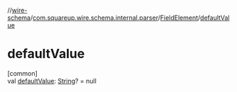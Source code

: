 //[wire-schema](../../../index.md)/[com.squareup.wire.schema.internal.parser](../index.md)/[FieldElement](index.md)/[defaultValue](default-value.md)

# defaultValue

[common]\
val [defaultValue](default-value.md): [String](https://kotlinlang.org/api/latest/jvm/stdlib/kotlin/-string/index.html)? = null
